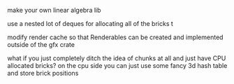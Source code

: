 make your own linear algebra lib

use a nested lot of deques for allocating all of the bricks t

modify render cache so that Renderables can be created and implemented outside of the gfx crate


what if you just completely ditch the idea of chunks at all and just have CPU allocated bricks?
on the cpu side you can just use some fancy 3d hash table and store brick positions